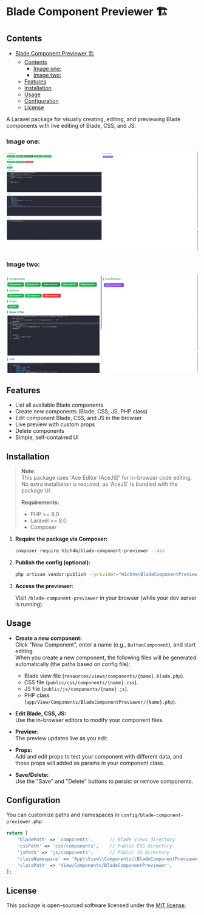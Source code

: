 # Blade Component Previewer 🏗️

<!-- TOC -->
## Contents
- [Blade Component Previewer 🏗️](#blade-component-previewer-️)
  - [Contents](#contents)
    - [Image one:](#image-one)
    - [Image two:](#image-two)
  - [Features](#features)
  - [Installation](#installation)
  - [Usage](#usage)
  - [Configuration](#configuration)
  - [License](#license)
<!-- /TOC -->

A Laravel package for visually creating, editing, and previewing Blade components with live editing of Blade, CSS, and JS.

### Image one:
![Blade Component Previewer 1](./public/docs/image1.png)

### Image two:
![Blade Component Previewer 2](./public/docs/image2.png)

## Features

- List all available Blade components
- Create new components (Blade, CSS, JS, PHP class)
- Edit component Blade, CSS, and JS in the browser
- Live preview with custom props
- Delete components
- Simple, self-contained UI

## Installation

> **Note:**  
> This package uses 'Ace Editor (AceJS)' for in-browser code editing. No extra installation is required, as 'AceJS' is bundled with the package UI.  
>  
> **Requirements:**  
> - PHP >= 8.0  
> - Laravel >= 8.0  
> - Composer

1. **Require the package via Composer:**

    ```sh
    composer require h1ch4m/blade-component-previewer --dev
    ```

2. **Publish the config (optional):**

    ```sh
    php artisan vendor:publish --provider="H1ch4m\BladeComponentPreviewer\BladeComponentPreviewerServiceProvider" --tag=config

    ```

3. **Access the previewer:**

    Visit `/blade-component-previewer` in your browser (while your dev server is running).

## Usage

- **Create a new component:**  
  Click "New Component", enter a name (e.g., `ButtonComponent`), and start editing.  
  When you create a new component, the following files will be generated automatically (the paths based on config file):
  - Blade view file (`resources/views/components/{name}.blade.php`).
  - CSS file (`public/css/components/{name}.css`).
  - JS file (`public/js/components/{name}.js`).
  - PHP class (`app/View/Components/BladeComponentPreviewer/{Name}.php`).

- **Edit Blade, CSS, JS:**  
  Use the in-browser editors to modify your component files.

- **Preview:**  
  The preview updates live as you edit.

- **Props:**  
  Add and edit props to test your component with different data, and those props will added as params in your component class.

- **Save/Delete:**  
  Use the "Save" and "Delete" buttons to persist or remove components.

## Configuration

You can customize paths and namespaces in `config/blade-component-previewer.php`:

```php
return [
    'bladePath' => 'components',      // Blade views directory
    'cssPath' => 'css/components',    // Public CSS directory
    'jsPath' => 'js/components',      // Public JS directory
    'classNamespace' => 'App\\View\\Components\\BladeComponentPreviewer',
    'classPath' => 'View/Components/BladeComponentPreviewer',
];
```

## License

This package is open-sourced software licensed under the [MIT license](LICENSE).